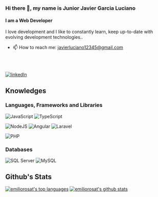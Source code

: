 ### Hi there 👋, my name is Junior Javier Garcia Luciano
#### I am a Web Developer

I love development and I like to constantly learn, keep up-to-date with evolving development technologies..
- 📫 How to reach me: javierluciano12345@gmail.com 

<br></br>


[![linkedIn](https://img.shields.io/badge/linkedin-%230077B5.svg?&style=for-the-badge&logo=linkedin&logoColor=white)](https://www.linkedin.com/in/junior-javier-garcia-luciano-252a76173/)





<!--[![youtube](https://img.shields.io/badge/youtube-%23FF0000.svg?&style=for-the-badge&logo=YouTube&logoColor=white)](https://www.youtube.com/channel/UCeQDXaNSOVaeAQEPNuUNbFQ)-->

## Knowledges

### Languages, Frameworks and Libraries 

![JavaScript](https://img.shields.io/badge/javascript-%23323330.svg?&style=for-the-badge&logo=javascript&logoColor=%23F7DF1E)
![TypeScript](https://img.shields.io/badge/typescript-%23007ACC.svg?&style=for-the-badge&logo=typescript&logoColor=white)


![NodeJS](https://img.shields.io/badge/node.js-%2343853D.svg?&style=for-the-badge&logo=node.js&logoColor=white)
<img alt="Angular" src="https://img.shields.io/badge/Angular-%2320232a.svg?&style=for-the-badge&logo=Angular&logoColor=%2361DAFB"/>
<img alt="Laravel" src="[https://img.shields.io/badge/Angular-%2320232a.svg?&style=for-the-badge&logo=Angular&logoColor=%2361DAFB](https://img.shields.io/badge/laravel-%23323330.svg?&style=for-the-badge&logo=laravel&logoColor=%ff0000)"/>

<img alt="PHP" src="https://img.shields.io/badge/PHP-%230769AD.svg?&style=for-the-badge&logo=PHP&logoColor=white"/>

### Databases

![SQL Server](https://img.shields.io/badge/sqlserver-%2300f.svg?&style=for-the-badge&logo=sqlserver&logoColor=white)
![MySQL](https://img.shields.io/badge/mysql-%2300f.svg?&style=for-the-badge&logo=mysql&logoColor=white)

## Github's Stats

[![emiliorosat's top languages](https://github-readme-stats.vercel.app/api/top-langs/?username=javier1292&theme=chartreuse-dark)](https://github.com/anuraghazra/github-readme-stats)
[![emiliorosat's github stats](https://github-readme-stats.vercel.app/api?username=javier1292&theme=chartreuse-dark)](https://github.com/anuraghazra/github-readme-stats)

